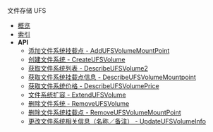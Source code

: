 <div class="sidebar_title icon__ufs">文件存储 UFS</div>

- [概览](api/ufs-api/README.md)
- [索引](api/ufs-api/index.md)
- **API**
    - [添加文件系统挂载点 - AddUFSVolumeMountPoint](api/ufs-api/add_ufs_volume_mount_point)
    - [创建文件系统 - CreateUFSVolume](api/ufs-api/create_ufs_volume)
    - [获取文件系统列表 - DescribeUFSVolume2](api/ufs-api/describe_ufs_volume2)
    - [获取文件系统挂载点信息 - DescribeUFSVolumeMountpoint](api/ufs-api/describe_ufs_volume_mountpoint)
    - [获取文件系统价格 - DescribeUFSVolumePrice](api/ufs-api/describe_ufs_volume_price)
    - [文件系统扩容 - ExtendUFSVolume](api/ufs-api/extend_ufs_volume)
    - [删除文件系统 - RemoveUFSVolume](api/ufs-api/remove_ufs_volume)
    - [删除文件系统挂载点 - RemoveUFSVolumeMountPoint](api/ufs-api/remove_ufs_volume_mount_point)
    - [更改文件系统相关信息（名称／备注） - UpdateUFSVolumeInfo](api/ufs-api/update_ufs_volume_info)
